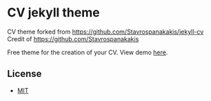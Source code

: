 # CV jekyll theme

CV theme forked from https://github.com/Stavrospanakakis/jekyll-cv  
Credit of https://github.com/Stavrospanakakis

Free theme for the creation of your CV. View demo [here](https://jekyll-cv.stavrospanakakis.com/).

## License
- [MIT](./LICENSE)
